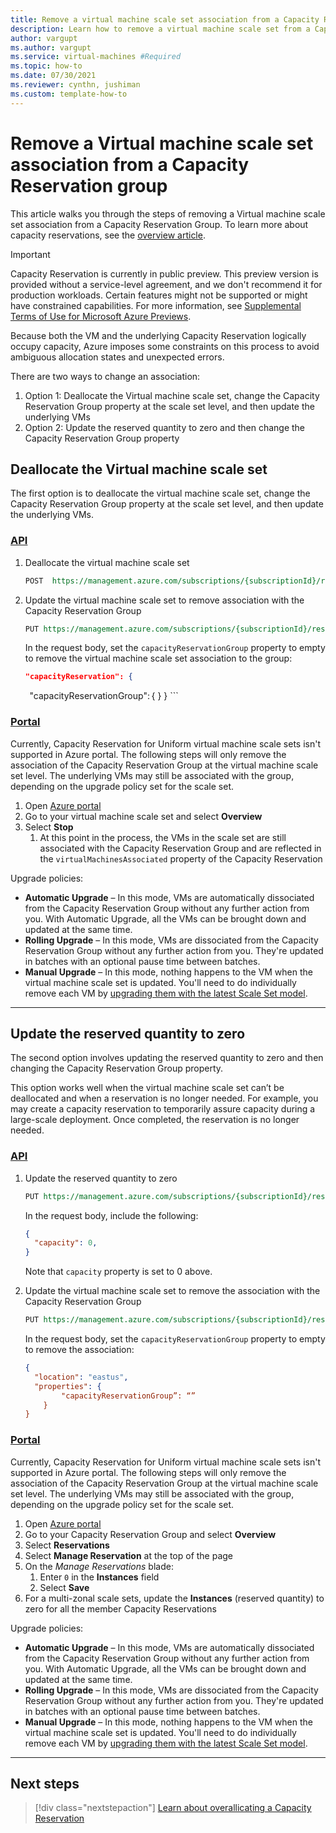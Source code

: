 ```yaml
---
title: Remove a virtual machine scale set association from a Capacity Reservation group (preview)
description: Learn how to remove a virtual machine scale set from a Capacity Reservation group.
author: vargupt
ms.author: vargupt
ms.service: virtual-machines #Required
ms.topic: how-to
ms.date: 07/30/2021
ms.reviewer: cynthn, jushiman
ms.custom: template-how-to
---
```


# Remove a Virtual machine scale set association from a Capacity Reservation group 

This article walks you through the steps of removing a Virtual machine scale set association from a Capacity Reservation Group. To learn more about capacity reservations, see the [overview article](capacity-reservation-overview.md). 

> [!IMPORTANT]
> Capacity Reservation is currently in public preview.
> This preview version is provided without a service-level agreement, and we don't recommend it for production workloads. Certain features might not be supported or might have constrained capabilities. 
> For more information, see [Supplemental Terms of Use for Microsoft Azure Previews](https://azure.microsoft.com/support/legal/preview-supplemental-terms/).

Because both the VM and the underlying Capacity Reservation logically occupy capacity, Azure imposes some constraints on this process to avoid ambiguous allocation states and unexpected errors.  

There are two ways to change an association: 
1. Option 1: Deallocate the Virtual machine scale set, change the Capacity Reservation Group property at the scale set level, and then update the underlying VMs
1. Option 2: Update the reserved quantity to zero and then change the Capacity Reservation Group property


## Deallocate the Virtual machine scale set

The first option is to deallocate the virtual machine scale set, change the Capacity Reservation Group property at the scale set level, and then update the underlying VMs. 

### [API](#tab/api)

1. Deallocate the virtual machine scale set

    ```rest
    POST  https://management.azure.com/subscriptions/{subscriptionId}/resourceGroups/{resourceGroupName}/providers/Microsoft.Compute/virtualMachineScaleSets/{VMScaleSetName}/deallocate?api-version=2021-04-01
    ```

1. Update the virtual machine scale set to remove association with the Capacity Reservation Group
    
    ```rest
    PUT https://management.azure.com/subscriptions/{subscriptionId}/resourceGroups/{resourceGroupName}/providers/Microsoft.Compute/virtualMachineScaleSets/{VMScaleSetName}/update?api-version=2021-04-01
    ```
    In the request body, set the `capacityReservationGroup` property to empty to remove the virtual machine scale set association to the group:

    ```json
    "capacityReservation": { 
            "capacityReservationGroup": {
            } 
    } 
    ```

### [Portal](#tab/portal)

<!-- no images necessary if steps are straightforward --> 

Currently, Capacity Reservation for Uniform virtual machine scale sets isn't supported in Azure portal. The following steps will only remove the association of the Capacity Reservation Group at the virtual machine scale set level. The underlying VMs may still be associated with the group, depending on the upgrade policy set for the scale set. 

1. Open [Azure portal](https://portal.azure.com)
1. Go to your virtual machine scale set and select **Overview**
1. Select **Stop** 
    1. At this point in the process, the VMs in the scale set are still associated with the Capacity Reservation Group and are reflected in the `virtualMachinesAssociated` property of the Capacity Reservation 

Upgrade policies: 
- **Automatic Upgrade** – In this mode, VMs are automatically dissociated from the Capacity Reservation Group without any further action from you. With Automatic Upgrade, all the VMs can be brought down and updated at the same time.   
- **Rolling Upgrade** – In this mode, VMs are dissociated from the Capacity Reservation Group without any further action from you. They're updated in batches with an optional pause time between batches. 
- **Manual Upgrade** – In this mode, nothing happens to the VM when the virtual machine scale set is updated. You'll need to do individually remove each VM by [upgrading them with the latest Scale Set model](./virtual-machine-scale-sets/virtual-machine-scale-sets-upgrade-scale-set.md).

--- 
<!-- The three dashes above show that your section of tabbed content is complete. Don't remove them :) -->


## Update the reserved quantity to zero 

The second option involves updating the reserved quantity to zero and then changing the Capacity Reservation Group property.

This option works well when the virtual machine scale set can’t be deallocated and when a reservation is no longer needed. For example, you may create a capacity reservation to temporarily assure capacity during a large-scale deployment. Once completed, the reservation is no longer needed. 

### [API](#tab/api)

1. Update the reserved quantity to zero 

    ```rest
    PUT https://management.azure.com/subscriptions/{subscriptionId}/resourceGroups/{resourceGroupName}/providers/Microsoft.Compute/CapacityReservationGroups/{CapacityReservationGroupName}/CapacityReservations/{CapacityReservationName}?api-version=2021-04-01
    ```

    In the request body, include the following:
    
    ```json
    { 
      "capacity": 0, 
    } 
    ```
    
    Note that `capacity` property is set to 0 above.

1. Update the virtual machine scale set to remove the association with the Capacity Reservation Group

    ```rest
    PUT https://management.azure.com/subscriptions/{subscriptionId}/resourceGroups/{resourceGroupName}/providers/Microsoft.Compute/virtualMachineScaleSets/{VMScaleSetName}/update?api-version=2021-04-01
    ```

    In the request body, set the `capacityReservationGroup` property to empty to remove the association:
    
    ```json
    { 
      "location": "eastus", 
      "properties": { 
            "capacityReservationGroup”: “” 
        } 
    } 
    ```

### [Portal](#tab/portal)

<!-- no images necessary if steps are straightforward --> 

Currently, Capacity Reservation for Uniform virtual machine scale sets isn't supported in Azure portal. The following steps will only remove the association of the Capacity Reservation Group at the virtual machine scale set level. The underlying VMs may still be associated with the group, depending on the upgrade policy set for the scale set.

1. Open [Azure portal](https://portal.azure.com)
1. Go to your Capacity Reservation Group and select **Overview**
1. Select **Reservations** 
1. Select **Manage Reservation** at the top of the page 
1. On the *Manage Reservations* blade:
    1. Enter `0` in the **Instances** field
    1. Select **Save** 
1. For a multi-zonal scale sets, update the **Instances** (reserved quantity) to zero for all the member Capacity Reservations

Upgrade policies: 
- **Automatic Upgrade** – In this mode, VMs are automatically dissociated from the Capacity Reservation Group without any further action from you. With Automatic Upgrade, all the VMs can be brought down and updated at the same time.   
- **Rolling Upgrade** – In this mode, VMs are dissociated from the Capacity Reservation Group without any further action from you. They're updated in batches with an optional pause time between batches. 
- **Manual Upgrade** – In this mode, nothing happens to the VM when the virtual machine scale set is updated. You'll need to do individually remove each VM by [upgrading them with the latest Scale Set model](./virtual-machine-scale-sets/virtual-machine-scale-sets-upgrade-scale-set.md).

--- 
<!-- The three dashes above show that your section of tabbed content is complete. Don't remove them :) -->


## Next steps

> [!div class="nextstepaction"]
> [Learn about overallicating a Capacity Reservation](capacity-reservation-overallocate.md)